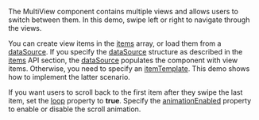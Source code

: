 The MultiView component contains multiple views and allows users to switch between them. In this demo, swipe left or right to navigate through the views.

You can create view items in the [items](/Documentation/ApiReference/UI_Components/dxMultiView/Configuration/items/) array, or load them from a [dataSource](/Documentation/ApiReference/UI_Components/dxMultiView/Configuration/#dataSource). If you specify the [dataSource](/Documentation/ApiReference/UI_Components/dxMultiView/Configuration/#dataSource) structure as described in the [items](/Documentation/ApiReference/UI_Components/dxMultiView/Configuration/items/) API section, the [dataSource](/Documentation/ApiReference/UI_Components/dxMultiView/Configuration/#dataSource) populates the component with view items. Otherwise, you need to specify an [itemTemplate](/Documentation/ApiReference/UI_Components/dxMultiView/Configuration/#itemTemplate). This demo shows how to implement the latter scenario.
<!--split-->

If you want users to scroll back to the first item after they swipe the last item, set the [loop](/Documentation/ApiReference/UI_Components/dxMultiView/Configuration/#loop) property to **true**. Specify the [animationEnabled](/Documentation/ApiReference/UI_Components/dxMultiView/Configuration/#animationEnabled) property to enable or disable the scroll animation.